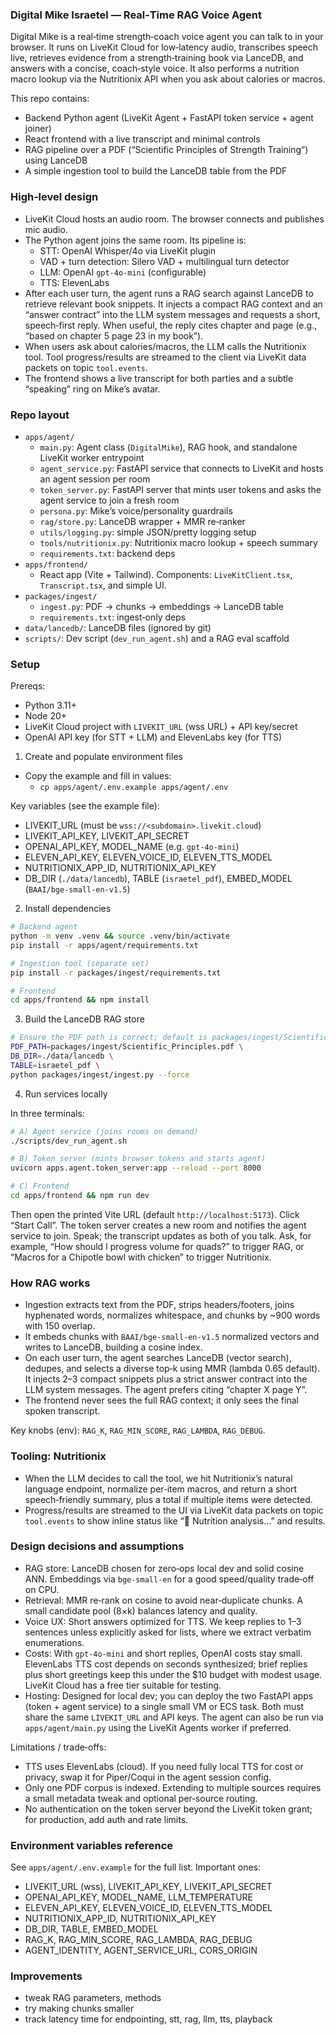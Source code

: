 ### Digital Mike Israetel — Real‑Time RAG Voice Agent


Digital Mike is a real‑time strength‑coach voice agent you can talk to in your browser. It runs on LiveKit Cloud for low‑latency audio, transcribes speech live, retrieves evidence from a strength‑training book via LanceDB, and answers with a concise, coach‑style voice. It also performs a nutrition macro lookup via the Nutritionix API when you ask about calories or macros.

This repo contains:
- Backend Python agent (LiveKit Agent + FastAPI token service + agent joiner)
- React frontend with a live transcript and minimal controls
- RAG pipeline over a PDF (“Scientific Principles of Strength Training”) using LanceDB
- A simple ingestion tool to build the LanceDB table from the PDF

### High‑level design

- LiveKit Cloud hosts an audio room. The browser connects and publishes mic audio.
- The Python agent joins the same room. Its pipeline is:
  - STT: OpenAI Whisper/4o via LiveKit plugin
  - VAD + turn detection: Silero VAD + multilingual turn detector
  - LLM: OpenAI `gpt-4o-mini` (configurable)
  - TTS: ElevenLabs
- After each user turn, the agent runs a RAG search against LanceDB to retrieve relevant book snippets. It injects a compact RAG context and an “answer contract” into the LLM system messages and requests a short, speech‑first reply. When useful, the reply cites chapter and page (e.g., “based on chapter 5 page 23 in my book”).
- When users ask about calories/macros, the LLM calls the Nutritionix tool. Tool progress/results are streamed to the client via LiveKit data packets on topic `tool.events`.
- The frontend shows a live transcript for both parties and a subtle “speaking” ring on Mike’s avatar.

### Repo layout

- `apps/agent/`
  - `main.py`: Agent class (`DigitalMike`), RAG hook, and standalone LiveKit worker entrypoint
  - `agent_service.py`: FastAPI service that connects to LiveKit and hosts an agent session per room
  - `token_server.py`: FastAPI server that mints user tokens and asks the agent service to join a fresh room
  - `persona.py`: Mike’s voice/personality guardrails
  - `rag/store.py`: LanceDB wrapper + MMR re‑ranker
  - `utils/logging.py`: simple JSON/pretty logging setup
  - `tools/nutritionix.py`: Nutritionix macro lookup + speech summary
  - `requirements.txt`: backend deps
- `apps/frontend/`
  - React app (Vite + Tailwind). Components: `LiveKitClient.tsx`, `Transcript.tsx`, and simple UI.
- `packages/ingest/`
  - `ingest.py`: PDF → chunks → embeddings → LanceDB table
  - `requirements.txt`: ingest‑only deps
- `data/lancedb/`: LanceDB files (ignored by git)
- `scripts/`: Dev script (`dev_run_agent.sh`) and a RAG eval scaffold

### Setup

Prereqs:
- Python 3.11+
- Node 20+
- LiveKit Cloud project with `LIVEKIT_URL` (wss URL) + API key/secret
- OpenAI API key (for STT + LLM) and ElevenLabs key (for TTS)

1) Create and populate environment files

- Copy the example and fill in values:
  - `cp apps/agent/.env.example apps/agent/.env`

Key variables (see the example file):
- LIVEKIT_URL (must be `wss://<subdomain>.livekit.cloud`)
- LIVEKIT_API_KEY, LIVEKIT_API_SECRET
- OPENAI_API_KEY, MODEL_NAME (e.g. `gpt-4o-mini`)
- ELEVEN_API_KEY, ELEVEN_VOICE_ID, ELEVEN_TTS_MODEL
- NUTRITIONIX_APP_ID, NUTRITIONIX_API_KEY
- DB_DIR (`./data/lancedb`), TABLE (`israetel_pdf`), EMBED_MODEL (`BAAI/bge-small-en-v1.5`)

2) Install dependencies

```bash
# Backend agent
python -m venv .venv && source .venv/bin/activate
pip install -r apps/agent/requirements.txt

# Ingestion tool (separate set)
pip install -r packages/ingest/requirements.txt

# Frontend
cd apps/frontend && npm install
```

3) Build the LanceDB RAG store

```bash
# Ensure the PDF path is correct; default is packages/ingest/Scientific_Principles.pdf
PDF_PATH=packages/ingest/Scientific_Principles.pdf \
DB_DIR=./data/lancedb \
TABLE=israetel_pdf \
python packages/ingest/ingest.py --force
```

4) Run services locally

In three terminals:

```bash
# A) Agent service (joins rooms on demand)
./scripts/dev_run_agent.sh

# B) Token server (mints browser tokens and starts agent)
uvicorn apps.agent.token_server:app --reload --port 8000

# C) Frontend
cd apps/frontend && npm run dev
```

Then open the printed Vite URL (default `http://localhost:5173`). Click “Start Call”. The token server creates a new room and notifies the agent service to join. Speak; the transcript updates as both of you talk. Ask, for example, “How should I progress volume for quads?” to trigger RAG, or “Macros for a Chipotle bowl with chicken” to trigger Nutritionix.

### How RAG works

- Ingestion extracts text from the PDF, strips headers/footers, joins hyphenated words, normalizes whitespace, and chunks by ~900 words with 150 overlap.
- It embeds chunks with `BAAI/bge-small-en-v1.5` normalized vectors and writes to LanceDB, building a cosine index.
- On each user turn, the agent searches LanceDB (vector search), dedupes, and selects a diverse top‑k using MMR (lambda 0.65 default). It injects 2–3 compact snippets plus a strict answer contract into the LLM system messages. The agent prefers citing “chapter X page Y”.
- The frontend never sees the full RAG context; it only sees the final spoken transcript.

Key knobs (env): `RAG_K`, `RAG_MIN_SCORE`, `RAG_LAMBDA`, `RAG_DEBUG`.

### Tooling: Nutritionix

- When the LLM decides to call the tool, we hit Nutritionix’s natural language endpoint, normalize per‑item macros, and return a short speech‑friendly summary, plus a total if multiple items were detected.
- Progress/results are streamed to the UI via LiveKit data packets on topic `tool.events` to show inline status like “🔧 Nutrition analysis…” and results.

### Design decisions and assumptions

- RAG store: LanceDB chosen for zero‑ops local dev and solid cosine ANN. Embeddings via `bge-small-en` for a good speed/quality trade‑off on CPU.
- Retrieval: MMR re‑rank on cosine to avoid near‑duplicate chunks. A small candidate pool (8×k) balances latency and quality.
- Voice UX: Short answers optimized for TTS. We keep replies to 1–3 sentences unless explicitly asked for lists, where we extract verbatim enumerations.
- Costs: With `gpt-4o-mini` and short replies, OpenAI costs stay small. ElevenLabs TTS cost depends on seconds synthesized; brief replies plus short greetings keep this under the $10 budget with modest usage. LiveKit Cloud has a free tier suitable for testing.
- Hosting: Designed for local dev; you can deploy the two FastAPI apps (token + agent service) to a single small VM or ECS task. Both must share the same `LIVEKIT_URL` and API keys. The agent can also be run via `apps/agent/main.py` using the LiveKit Agents worker if preferred.

Limitations / trade‑offs:
- TTS uses ElevenLabs (cloud). If you need fully local TTS for cost or privacy, swap it for Piper/Coqui in the agent session config.
- Only one PDF corpus is indexed. Extending to multiple sources requires a small metadata tweak and optional per‑source routing.
- No authentication on the token server beyond the LiveKit token grant; for production, add auth and rate limits.

### Environment variables reference

See `apps/agent/.env.example` for the full list. Important ones:
- LIVEKIT_URL (wss), LIVEKIT_API_KEY, LIVEKIT_API_SECRET
- OPENAI_API_KEY, MODEL_NAME, LLM_TEMPERATURE
- ELEVEN_API_KEY, ELEVEN_VOICE_ID, ELEVEN_TTS_MODEL
- NUTRITIONIX_APP_ID, NUTRITIONIX_API_KEY
- DB_DIR, TABLE, EMBED_MODEL
- RAG_K, RAG_MIN_SCORE, RAG_LAMBDA, RAG_DEBUG
- AGENT_IDENTITY, AGENT_SERVICE_URL, CORS_ORIGIN

### Improvements
- tweak RAG parameters, methods
- try making chunks smaller
- track latency time for endpointing, stt, rag, llm, tts, playback
